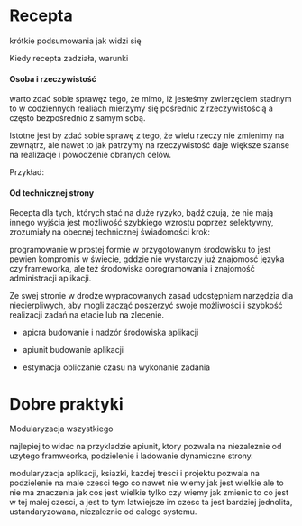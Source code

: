 # Recepta
krótkie podsumowania jak widzi się

Kiedy recepta zadziała, warunki

#### Osoba i rzeczywistość
warto zdać sobie sprawęz tego, że mimo, iż jesteśmy zwierzęciem stadnym to w codziennych realiach mierzymy się pośrednio z rzeczywistością
a często bezpośrednio z samym sobą.

Istotne jest by zdać sobie sprawę z tego, że wielu rzeczy nie zmienimy na zewnątrz, ale nawet to jak patrzymy na rzeczywistość daje większe szanse na realizacje i powodzenie obranych celów.

Przykład:
 



#### Od technicznej strony
Recepta dla tych, których stać na duże ryzyko, bądź czują, że nie mają innego wyjścia jest możliwość
szybkiego wzrostu poprzez selektywny, zrozumiały na obecnej technicznej świadomości krok:

programowanie w prostej formie w przygotowanym środowisku
to jest pewien kompromis w świecie, gddzie nie wystarczy już znajomosć języka czy frameworka, ale też środowiska oprogramowania 
i znajomość administracji aplikacji.

Ze swej stronie w drodze wypracowanych zasad udostępniam narzędzia dla niecierpliwych, aby mogli zacząć poszerzyć swoje możliwości
i szybkość realizacji zadań na etacie lub na zlecenie.


- apicra
 budowanie i nadzór środowiska aplikacji

- apiunit
 budowanie aplikacji

- estymacja
 obliczanie czasu na wykonanie zadania 





# Dobre praktyki
Modularyzacja wszystkiego

najlepiej to widac na przykladzie apiunit, ktory pozwala na
niezaleznie od uzytego framweorka, podzielenie i ladowanie dynamiczne strony.

modularyzacja aplikacji, ksiazki, kazdej tresci i projektu pozwala na podzielenie na male czesci tego co nawet nie wiemy jak jest wielkie
ale to nie ma znaczenia jak cos jest wielkie tylko czy wiemy jak zmienic to co jest w tej malej czesci, a jest to tym latwiejsze im czesc ta jest 
bardziej jednolita, ustandaryzowana, niezaleznie od calego systemu.
















